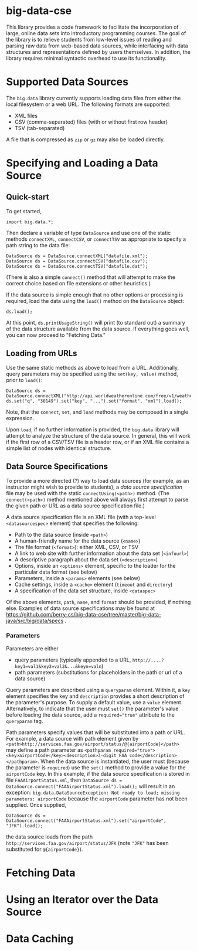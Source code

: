 big-data-cse
============

This library provides a code framework to facilitate the incorporation of large, online data sets into introductory programming courses. The goal of the library is to relieve students from low-level issues of reading and parsing raw data from web-based data sources, while interfacing with data structures and representations defined by users themselves. In addition, the library requires minimal syntactic overhead to use its functionality.

# Supported Data Sources

The `big.data` library currently supports loading data files from either the local filesystem or a web URL. The following formats are supported:

- XML files
- CSV (comma-separated) files (with or without first row header)
- TSV (tab-separated)

A file that is compressed as `zip` or `gz` may also be loaded directly.

# Specifying and Loading a Data Source

## Quick-start

To get started,

```
import big.data.*;
````

Then declare a variable of type `DataSource` and use one of the static methods `connectXML`, `connectCSV`, or `connectTSV` as appropriate to specify a path string to the data file:

```
DataSource ds = DataSource.connectXML("datafile.xml");
DataSource ds = DataSource.connectCSV("datafile.csv");
DataSource ds = DataSource.connectTSV("datafile.dat");
```

(There is also a simple `connect()` method that will attempt to make the correct choice based on file extensions or other heuristics.)

If the data source is simple enough that no other options or processing is required, load the data using the `load()` method on the `DataSource` object:

```
ds.load();
```

At this point, `ds.printUsageString()` will print (to standard out) a summary of the data structure available from the data source. If everything goes well, you can now proceed to "Fetching Data."

## Loading from URLs

Use the same static methods as above to load from a URL. Additionally, query parameters may be specified using the `set(key, value)` method, prior to `load()`:

```
DataSource ds = DataSource.connectXML("http://api.worldweatheronline.com/free/v1/weather.ashx");
ds.set("q", "30149").set("key", "...").set("format", "xml").load();
```

Note, that the `connect`, `set`, and `load` methods may be composed in a single expression.

Upon `load`, if no further information is provided, the `big.data` library will attempt to analyze the structure of the data source. In general, this will work if the first row of a CSV/TSV file is a header row, or if an XML file contains a simple list of nodes with identical structure. 


## Data Source Specifications

To provide a more directed (?) way to load data sources (for example, as an instructor might wish to provide to students), a _data source specification_ file may be used with the static `connectUsing(<path>)` method. (The `connect(<path>)` method mentioned above will always first attempt to parse the given path or URL as a data source specification file.)

A data source specification file is an XML file (with a top-level `<datasourcespec>` element) that specifies the following:

- Path to the data source (inside `<path>`)
- A human-friendly name for the data source (`<name>`)
- The file format (`<format>`): either XML, CSV, or TSV
- A link to web site with further information about the data set (`<infourl>`)
- A descriptive paragraph about the data set (`<description>`)
- Options, inside an `<options>` element, specific to the loader for the particular data format (see below)
- Parameters, inside a `<params>` elements (see below)
- Cache settings, inside a `<cache>` element (`timeout` and `directory`)
- A specification of the data set structure, inside `<dataspec>`

Of the above elements, `path`, `name`, and `format` should be provided, if nothing else. Examples of data source specifications may be found at https://github.com/berry-cs/big-data-cse/tree/master/big-data-java/src/big/data/specs .

### Parameters

Parameters are either 
- query parameters (typically appended to a URL, `http://....?key1=val1&key2=val2&...&keyn=valn`)
- path parameters (substitutions for placeholders in the path or url of a data source)

Query parameters are described using a `queryparam` element. Within it, a `key` element specifies the key and `description` provides a short description of the parameter's purpose. To supply a default value, use a `value` element. Alternatively, to indicate that the user must `set()` the parameter's value before loading the data source, add a `required="true"` attribute to the `queryparam` tag. 

Path parameters specify values that will be substituted into a path or URL. For example, a data source with path element given by `<path>http://services.faa.gov/airport/status/@{airportCode}</path>` may define a path parameter as `<pathparam required="true"><key>airportCode</key><description>3-digit FAA code</description></pathparam>`. When the data source is instantiated, the user must (because the parameter is `required`) use the `set()` method to provide a value for the `airportCode` key. In this example, if the data source specification is stored in file `FAAAirportStatus.xml`, then `DataSource ds = DataSource.connect("FAAAirportStatus.xml").load();` will result in an exception: `big.data.DataSourceException: Not ready to load; missing parameters: airportCode` because the `airportCode` parameter has not been supplied. Once supplied,

```
DataSource ds = DataSource.connect("FAAAirportStatus.xml").set("airportCode", "JFK").load();
```

the data source loads from the path `http://services.faa.gov/airport/status/JFK` (note `"JFK"` has been substituted for `@{airportCode}`). 



# Fetching Data



# Using an Iterator over the Data Source



# Data Caching










